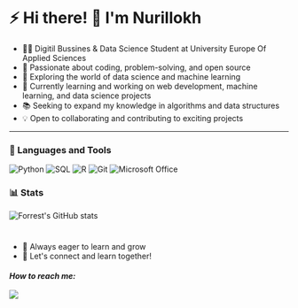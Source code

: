 # ⚡ Hi there! 👋 I'm Nurillokh

- 👨‍💻 Digitil Bussines & Data Science Student at University Europe Of Applied Sciences
- 🌟 Passionate about coding, problem-solving, and open source
- 🚀 Exploring the world of data science and machine learning
- 🔭 Currently learning and working on web development, machine learning, and data science projects
- 📚 Seeking to expand my knowledge in algorithms and data structures
- 💡 Open to collaborating and contributing to exciting projects
---
### 🧰 Languages and Tools


![Python](https://img.shields.io/badge/Python-%233776AB.svg?style=for-the-badge&logo=python&logoColor=white)
![SQL](https://img.shields.io/badge/SQL-%233776AB.svg?style=for-the-badge&logo=python&logoColor=white)
![R](https://img.shields.io/badge/R-%23F05032.svg?style=for-the-badge&logo=git&logoColor=white)
![Git](https://img.shields.io/badge/Git-%23F05032.svg?style=for-the-badge&logo=git&logoColor=white)
![Microsoft Office](https://img.shields.io/badge/Microsoft%20Office-%23D83B01.svg?style=for-the-badge&logo=microsoft%20office&logoColor=white)


### 📊 Stats

![Forrest's GitHub stats](https://github-readme-stats.vercel.app/api?username=Nurillokh05&show_icons=true&theme=gruvbox)

<!-- ![GitHub Streak](https://streak-stats.demolab.com?user=ordinarysoftware&theme=gruvbox&border_radius=4.5) -->

#
- 📖 Always eager to learn and grow
- 💬 Let's connect and learn together!
<h5>How to reach me:
<br><br> 
<a href="https://www.linkedin.com/in/nurillokh-abdurasulov-116658199/"><img src="https://img.shields.io/badge/LinkedIn-%230077B5.svg?style=flat&logo=linkedin&logoColor=white"/></a>
